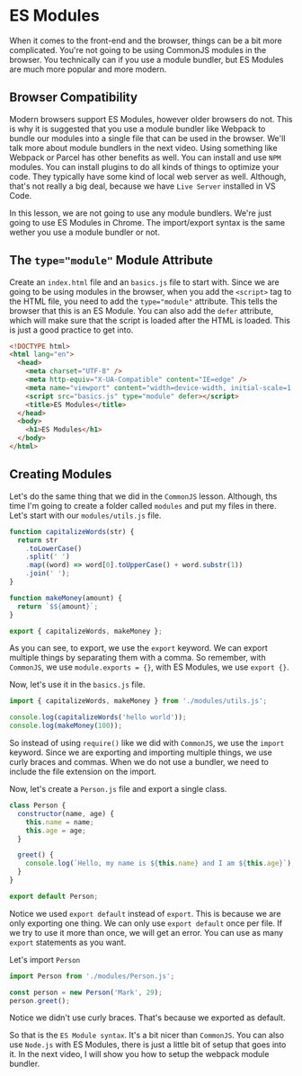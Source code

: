 # ES Modules

When it comes to the front-end and the browser, things can be a bit more complicated. You're not going to be using CommonJS modules in the browser. You technically can if you use a module bundler, but ES Modules are much more popular and more modern.

## Browser Compatibility

Modern browsers support ES Modules, however older browsers do not. This is why it is suggested that you use a module bundler like Webpack to bundle our modules into a single file that can be used in the browser. We'll talk more about module bundlers in the next video. Using something like Webpack or Parcel has other benefits as well. You can install and use `NPM` modules. You can install plugins to do all kinds of things to optimize your code. They typically have some kind of local web server as well. Although, that's not really a big deal, because we have `Live Server` installed in VS Code.

In this lesson, we are not going to use any module bundlers. We're just going to use ES Modules in Chrome. The import/export syntax is the same wether you use a module bundler or not.

## The `type="module"` Module Attribute

Create an `index.html` file and an `basics.js` file to start with. Since we are going to be using modules in the browser, when you add the `<script>` tag to the HTML file, you need to add the `type="module"` attribute. This tells the browser that this is an ES Module. You can also add the `defer` attribute, which will make sure that the script is loaded after the HTML is loaded. This is just a good practice to get into.

```html
<!DOCTYPE html>
<html lang="en">
  <head>
    <meta charset="UTF-8" />
    <meta http-equiv="X-UA-Compatible" content="IE=edge" />
    <meta name="viewport" content="width=device-width, initial-scale=1.0" />
    <script src="basics.js" type="module" defer></script>
    <title>ES Modules</title>
  </head>
  <body>
    <h1>ES Modules</h1>
  </body>
</html>
```

## Creating Modules

Let's do the same thing that we did in the `CommonJS` lesson. Although, ths time I'm going to create a folder called `modules` and put my files in there. Let's start with our `modules/utils.js` file.

```js
function capitalizeWords(str) {
  return str
    .toLowerCase()
    .split(' ')
    .map((word) => word[0].toUpperCase() + word.substr(1))
    .join(' ');
}

function makeMoney(amount) {
  return `$${amount}`;
}

export { capitalizeWords, makeMoney };
```

As you can see, to export, we use the `export` keyword. We can export multiple things by separating them with a comma. So remember, with `CommonJS`, we use `module.exports = {}`, with ES Modules, we use `export {}`.

Now, let's use it in the `basics.js` file.

```js
import { capitalizeWords, makeMoney } from './modules/utils.js';

console.log(capitalizeWords('hello world'));
console.log(makeMoney(100));
```

So instead of using `require()` like we did with `CommonJS`, we use the `import` keyword. Since we are exporting and importing multiple things, we use curly braces and commas. When we do not use a bundler, we need to include the file extension on the import.

Now, let's create a `Person.js` file and export a single class.

```js
class Person {
  constructor(name, age) {
    this.name = name;
    this.age = age;
  }

  greet() {
    console.log(`Hello, my name is ${this.name} and I am ${this.age}`);
  }
}

export default Person;
```

Notice we used `export default` instead of `export`. This is because we are only exporting one thing. We can only use `export default` once per file. If we try to use it more than once, we will get an error. You can use as many `export` statements as you want.

Let's import `Person`

```js
import Person from './modules/Person.js';

const person = new Person('Mark', 29);
person.greet();
```

Notice we didn't use curly braces. That's because we exported as default.

So that is the `ES Module syntax`. It's a bit nicer than `CommonJS`. You can also use `Node.js` with ES Modules, there is just a little bit of setup that goes into it. In the next video, I will show you how to setup the webpack module bundler.
